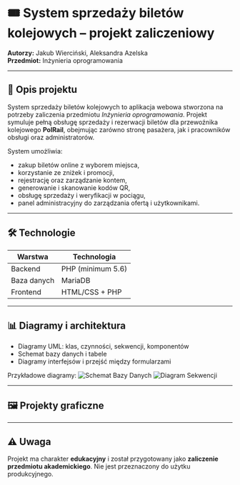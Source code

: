 # 🎟️ System sprzedaży biletów kolejowych – projekt zaliczeniowy

**Autorzy:** Jakub Wierciński, Aleksandra Azelska  
**Przedmiot:** Inżynieria oprogramowania

---

## 📌 Opis projektu

System sprzedaży biletów kolejowych to aplikacja webowa stworzona na potrzeby zaliczenia przedmiotu *Inżynieria oprogramowania*. Projekt symuluje pełną obsługę sprzedaży i rezerwacji biletów dla przewoźnika kolejowego **PolRail**, obejmując zarówno stronę pasażera, jak i pracowników obsługi oraz administratorów.

System umożliwia:

- zakup biletów online z wyborem miejsca,
- korzystanie ze zniżek i promocji,
- rejestrację oraz zarządzanie kontem,
- generowanie i skanowanie kodów QR,
- obsługę sprzedaży i weryfikacji w pociągu,
- panel administracyjny do zarządzania ofertą i użytkownikami.

---

## 🛠️ Technologie

| Warstwa           | Technologia                      |
| ----------------- | -------------------------------- |
| Backend           | PHP (minimum 5.6)                |
| Baza danych       | MariaDB                          |
| Frontend          | HTML/CSS + PHP                   |

---

## 📊 Diagramy i architektura

- Diagramy UML: klas, czynności, sekwencji, komponentów
- Schemat bazy danych i tabele
- Diagramy interfejsów i przejść między formularzami

Przykładowe diagramy:
![Schemat Bazy Danych](https://github.com/user-attachments/assets/eacc3366-ecf0-4755-9255-2a8fe9c589ae)
![Diagram Sekwencji](https://github.com/user-attachments/assets/fc823e6f-c700-4059-b79f-bf8a933c0ac8)


---

## 🖼️ Projekty graficzne

---

## ⚠️ Uwaga

Projekt ma charakter **edukacyjny** i został przygotowany jako **zaliczenie przedmiotu akademickiego**. Nie jest przeznaczony do użytku produkcyjnego.

